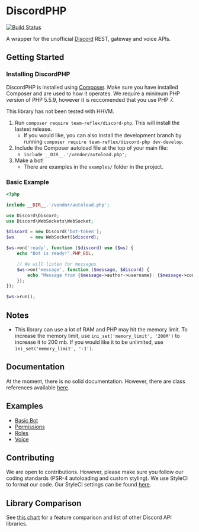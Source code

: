 DiscordPHP
====
[![Build Status](https://travis-ci.org/teamreflex/DiscordPHP.svg?branch=master)](https://travis-ci.org/teamreflex/DiscordPHP)

A wrapper for the unofficial [Discord](https://discordapp.com) REST, gateway and voice APIs.

## Getting Started

### Installing DiscordPHP

DiscordPHP is installed using [Composer](https://getcomposer.org). Make sure you have installed Composer and are used to how it operates. We require a minimum PHP version of PHP 5.5.9, however it is reccomended that you use PHP 7.

This library has not been tested with HHVM.

1. Run `composer require team-reflex/discord-php`. This will install the lastest release.
	- If you would like, you can also install the development branch by running `composer require team-reflex/discord-php dev-develop`.
2. Include the Composer autoload file at the top of your main file:
	- `include __DIR__.'/vendor/autoload.php';`
3. Make a bot!
	- There are examples in the `examples/` folder in the project.

### Basic Example

```php
<?php

include __DIR__.'/vendor/autoload.php';

use Discord\Discord;
use Discord\WebSockets\WebSocket;

$discord = new Discord('bot-token');
$ws      = new WebSocket($discord);

$ws->on('ready', function ($discord) use ($ws) {
	echo "Bot is ready!".PHP_EOL;

	// We will listen for messages
	$ws->on('message', function ($message, $discord) {
		echo "Message from {$message->author->username}: {$message->content}".PHP_EOL;
	});
});

$ws->run();
```

## Notes

- This library can use a lot of RAM and PHP may hit the memory limit. To increase the memory limit, use `ini_set('memory_limit', '200M')` to increase it to 200 mb. If you would like it to be unlimited, use `ini_set('memory_limit', '-1')`.

## Documentation

At the moment, there is no solid documentation. However, there are class references available [here](https://teamreflex.github.io/DiscordPHP/).

## Examples

- [Basic Bot](examples/basic.php)
- [Permissions](examples/perms.php)
- [Roles](examples/roles.php)
- [Voice](examples/voice.php)

## Contributing

We are open to contributions. However, please make sure you follow our coding standards (PSR-4 autoloading and custom styling). We use StyleCI to format our code. Our StyleCI settings can be found [here](https://github.com/teamreflex/DiscordPHP/wiki/StyleCI).

## Library Comparison

See [this chart](https://abal.moe/Discord/Libraries.html) for a feature comparison and list of other Discord API libraries.
